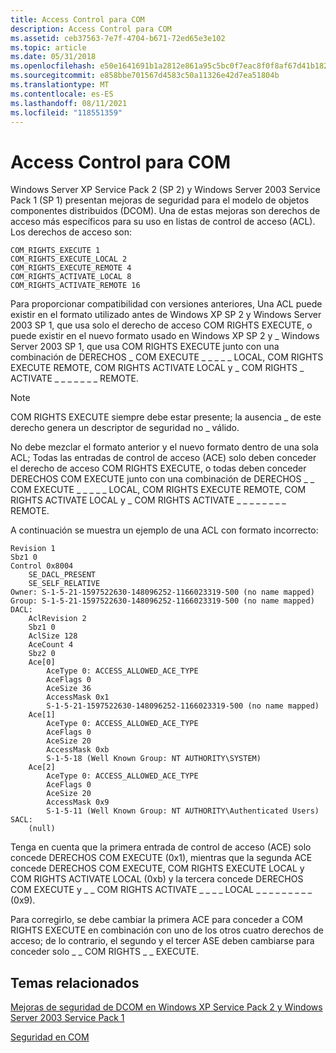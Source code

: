 ```yaml
---
title: Access Control para COM
description: Access Control para COM
ms.assetid: ceb37563-7e7f-4704-b671-72ed65e3e102
ms.topic: article
ms.date: 05/31/2018
ms.openlocfilehash: e50e1641691b1a2812e861a95c5bc0f7eac8f0f8af67d41b18287c07253b8d51
ms.sourcegitcommit: e858bbe701567d4583c50a11326e42d7ea51804b
ms.translationtype: MT
ms.contentlocale: es-ES
ms.lasthandoff: 08/11/2021
ms.locfileid: "118551359"
---
```

# <a name="access-control-lists-for-com"></a>Access Control para COM

Windows Server XP Service Pack 2 (SP 2) y Windows Server 2003 Service Pack 1 (SP 1) presentan mejoras de seguridad para el modelo de objetos componentes distribuidos (DCOM). Una de estas mejoras son derechos de acceso más específicos para su uso en listas de control de acceso (ACL). Los derechos de acceso son:

``` syntax
COM_RIGHTS_EXECUTE 1
COM_RIGHTS_EXECUTE_LOCAL 2
COM_RIGHTS_EXECUTE_REMOTE 4
COM_RIGHTS_ACTIVATE_LOCAL 8
COM_RIGHTS_ACTIVATE_REMOTE 16
```

Para proporcionar compatibilidad con versiones anteriores, Una ACL puede existir en el formato utilizado antes de Windows XP SP 2 y Windows Server 2003 SP 1, que usa solo el derecho de acceso COM RIGHTS EXECUTE, o puede existir en el nuevo formato usado en Windows XP SP 2 y \_ Windows Server 2003 SP 1, que usa COM RIGHTS EXECUTE junto con una combinación de DERECHOS \_ COM EXECUTE \_ \_ \_ \_ \_ LOCAL, COM RIGHTS EXECUTE REMOTE, COM RIGHTS ACTIVATE LOCAL y \_ COM RIGHTS \_ ACTIVATE \_ \_ \_ \_ \_ \_ \_ REMOTE.

> [!Note]  
> COM RIGHTS EXECUTE siempre debe estar presente; la ausencia \_ de este derecho genera un descriptor de seguridad no \_ válido.

 

No debe mezclar el formato anterior y el nuevo formato dentro de una sola ACL; Todas las entradas de control de acceso (ACE) solo deben conceder el derecho de acceso COM RIGHTS EXECUTE, o todas deben conceder DERECHOS COM EXECUTE junto con una combinación de DERECHOS \_ \_ COM EXECUTE \_ \_ \_ \_ \_ LOCAL, COM RIGHTS EXECUTE REMOTE, COM RIGHTS ACTIVATE LOCAL y \_ COM RIGHTS ACTIVATE \_ \_ \_ \_ \_ \_ \_ \_ REMOTE.

A continuación se muestra un ejemplo de una ACL con formato incorrecto:

``` syntax
Revision 1
Sbz1 0
Control 0x8004
    SE_DACL_PRESENT
    SE_SELF_RELATIVE
Owner: S-1-5-21-1597522630-148096252-1166023319-500 (no name mapped)
Group: S-1-5-21-1597522630-148096252-1166023319-500 (no name mapped)
DACL:
    AclRevision 2
    Sbz1 0
    AclSize 128
    AceCount 4
    Sbz2 0
    Ace[0]
        AceType 0: ACCESS_ALLOWED_ACE_TYPE
        AceFlags 0
        AceSize 36
        AccessMask 0x1
        S-1-5-21-1597522630-148096252-1166023319-500 (no name mapped)
    Ace[1]
        AceType 0: ACCESS_ALLOWED_ACE_TYPE
        AceFlags 0
        AceSize 20
        AccessMask 0xb
        S-1-5-18 (Well Known Group: NT AUTHORITY\SYSTEM)
    Ace[2]
        AceType 0: ACCESS_ALLOWED_ACE_TYPE
        AceFlags 0
        AceSize 20
        AccessMask 0x9
        S-1-5-11 (Well Known Group: NT AUTHORITY\Authenticated Users)
SACL:
    (null)
```

Tenga en cuenta que la primera entrada de control de acceso (ACE) solo concede DERECHOS COM EXECUTE (0x1), mientras que la segunda ACE concede DERECHOS COM EXECUTE, COM RIGHTS EXECUTE LOCAL y COM RIGHTS ACTIVATE LOCAL (0xb) y la tercera concede DERECHOS COM EXECUTE y \_ \_ COM RIGHTS ACTIVATE \_ \_ \_ \_ LOCAL \_ \_ \_ \_ \_ \_ \_ \_ \_ (0x9).

Para corregirlo, se debe cambiar la primera ACE para conceder a COM RIGHTS EXECUTE en combinación con uno de los otros cuatro derechos de acceso; de lo contrario, el segundo y el tercer ASE deben cambiarse para conceder solo \_ \_ COM RIGHTS \_ \_ EXECUTE.

## <a name="related-topics"></a>Temas relacionados

<dl> <dt>

[Mejoras de seguridad de DCOM en Windows XP Service Pack 2 y Windows Server 2003 Service Pack 1](dcom-security-enhancements-in-windows-xp-service-pack-2-and-windows-server-2003-service-pack-1.md)
</dt> <dt>

[Seguridad en COM](security-in-com.md)
</dt> </dl>

 

 




